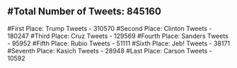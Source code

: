 #Total Number of Tweets: 845160 
---
#First Place: Trump Tweets - 310570
#Second Place: Clinton Tweets - 180247
#Third Place: Cruz Tweets - 129569
#Fourth Place: Sanders Tweets - 95952
#Fifth Place: Rubio Tweets - 51111
#Sixth Place: Jeb! Tweets - 38171
#Seventh Place: Kasich Tweets - 28948
#Last Place: Carson Tweets - 10592
